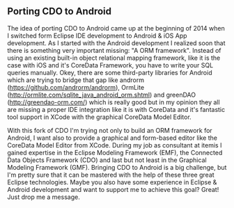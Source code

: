 Porting CDO to Android
----------------------

The idea of porting CDO to Android came up at the beginning of 2014 when I switched form Eclipse IDE development to Android & iOS App development. As I started with the Android development I realized soon that there is something very important missing: "A ORM framework". Instead of using an existing built-in object relational mapping framework, like it is the case with iOS and it's CoreData Framework, you have to write your SQL queries manually. Okey, there are some third-party libraries for Android which are trying to bridge that gap like androrm (https://github.com/androrm/androrm), OrmLite (http://ormlite.com/sqlite_java_android_orm.shtml) and greenDAO (http://greendao-orm.com/) which is really good but in my opinion they all are missing a proper IDE integration like it is with CoreData and it's fantastic tool support in XCode with the graphical CoreData Model Editor.

With this fork of CDO I'm trying not only to build an ORM framework for Android, I want also to provide a graphical and form-based editor like the CoreData Model Editor from XCode. During my job as consultant at itemis I gained expertise in the Eclipse Modeling Framework (EMF), the Connected Data Objects Framework (CDO) and last but not least in the Graphical Modeling Framework (GMF). Bringing CDO to Android is a big challenge, but I'm pretty sure that it can be mastered with the help of these three great Eclipse technologies. Maybe you also have some experience in Eclipse & Android development and want to support me to achieve this goal? Great! Just drop me a message.
